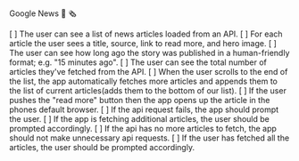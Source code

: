 Google News 📰 🗞️

[ ] The user can see a list of news articles loaded from an API.
[ ] For each article the user sees a title, source, link to read more, and hero image.
[ ] The user can see how long ago the story was published in a human-friendly format; e.g. "15 minutes ago".
[ ] The user can see the total number of articles they've fetched from the API.
[ ] When the user scrolls to the end of the list, the app automatically fetches more articles and appends them to the list of current articles(adds them to the bottom of our list).
[ ] If the user pushes the "read more" button then the app opens up the article in the phones default browser.
[ ] If the api request fails, the app should prompt the user.
[ ] If the app is fetching additional articles, the user should be prompted accordingly.
[ ] If the api has no more articles to fetch, the app should not make unnecessary api requests.
[ ] If the user has fetched all the articles, the user should be prompted accordingly.
